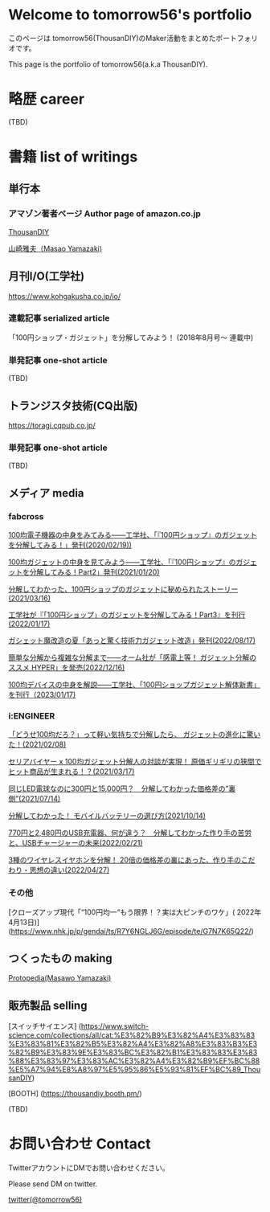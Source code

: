 # Welcome to tomorrow56's portfolio

このページは tomorrow56(ThousanDIY)のMaker活動をまとめたポートフォリオです。

This page is the portfolio of tomorrow56(a.k.a ThousanDIY).

# 略歴 career

(TBD)

# 書籍 list of writings

## 単行本

### アマゾン著者ページ Author page of amazon.co.jp

[ThousanDIY](https://www.amazon.co.jp/ThousanDIY/e/B0BL1D62CG)

[山崎雅夫（Masao Yamazaki)](https://www.amazon.co.jp/%E5%B1%B1%E5%B4%8E-%E9%9B%85%E5%A4%AB/e/B0BTT5DVQH)

## 月刊I/O(工学社)

https://www.kohgakusha.co.jp/io/

### 連載記事 serialized article

「100円ショップ・ガジェット」を分解してみよう！ (2018年8月号〜 連載中)

### 単発記事 one-shot article

(TBD)

## トランジスタ技術(CQ出版)

https://toragi.cqpub.co.jp/

### 単発記事 one-shot article

(TBD)

## メディア media

### fabcross

[100均電子機器の中身をみてみる——工学社、「『100円ショップ』のガジェットを分解してみる！」発刊(2020/02/19))](https://fabcross.jp/news/2020/20200219_kogakusya_100kinelectricalparts_disassembly.html)

[100均ガジェットの中身を見てみよう——工学社、「『100円ショップ』のガジェットを分解してみる！Part2」発刊(2021/01/20)](https://fabcross.jp/news/2021/20210120_kogakusya_100yenshopgadgetpart2.html)

[分解してわかった、100円ショップのガジェットに秘められたストーリー(2021/03/16)](https://fabcross.jp/interview/20210316_100yenshopgadget.html)

[工学社が『「100円ショップ」のガジェットを分解してみる！Part3』を刊行(2022/01/17)](https://fabcross.jp/news/2022/20220117_100yengadgetpart3.html)

[ガシェット魔改造の夏「あっと驚く技術力ガジェット改造」発刊(2022/08/17)](https://fabcross.jp/news/2022/20220817_book_kaizou.html)

[簡単な分解から複雑な分解まで——オーム社が「感電上等！ ガジェット分解のススメ HYPER」を発売(2022/12/16)](https://fabcross.jp/news/2022/20221216_gadgetdisassembly.html)

[100均デバイスの中身を解説——工学社、「100円ショップガジェット解体新書」を刊行（2023/01/17)](https://fabcross.jp/news/2023/20230117_kogakusya_100kindevicekaitaishinsho.html)

### i:ENGINEER

[「どうせ100均だろ？」って軽い気持ちで分解したら、 ガジェットの進化に驚いた！(2021/02/08)](https://staff.persol-xtech.co.jp/i-engineer/technology/gadgetdisassembly)

[セリアバイヤー x 100均ガジェット分解人の対談が実現！ 原価ギリギリの狭間でヒット商品が生まれる！？(2021/03/17)](https://staff.persol-xtech.co.jp/i-engineer/product/seriaxyamazaki)

[同じLED電球なのに300円と15,000円？　分解してわかった価格差の”裏側”(2021/07/14)](https://staff.persol-xtech.co.jp/i-engineer/product/leddisassembly)

[分解してわかった！ モバイルバッテリーの選び方(2021/10/14)](https://staff.persol-xtech.co.jp/i-engineer/product/batterydisassembly)

[770円と2,480円のUSB充電器、何が違う？　分解してわかった作り手の苦労と、USBチャージャーの未来(2022/02/21)](https://staff.persol-xtech.co.jp/i-engineer/product/usbdisassembly)

[3種のワイヤレスイヤホンを分解！ 20倍の価格差の裏にあった、作り手のこだわり・思想の違い(2022/04/27)](https://staff.persol-xtech.co.jp/i-engineer/product/earphonedisassembly)

### その他

[クローズアップ現代「“100円均一“もう限界！？実は大ピンチのワケ」( 2022年4月13日)] (https://www.nhk.jp/p/gendai/ts/R7Y6NGLJ6G/episode/te/G7N7K65Q22/)

## つくったもの making

[Protopedia(Masawo Yamazaki)](https://protopedia.net/prototyper/masawoyamazaki)

## 販売製品 selling

[スイッチサイエンス] (https://www.switch-science.com/collections/all/cat:%E3%82%B9%E3%82%A4%E3%83%83%E3%83%81%E3%82%B5%E3%82%A4%E3%82%A8%E3%83%B3%E3%82%B9%E3%83%9E%E3%83%BC%E3%82%B1%E3%83%83%E3%83%88%E3%83%97%E3%83%AC%E3%82%A4%E3%82%B9%EF%BC%88%E5%A7%94%E8%A8%97%E5%95%86%E5%93%81%EF%BC%89_ThousanDIY)

[BOOTH] (https://thousandiy.booth.pm/)

(TBD)


# お問い合わせ Contact

TwitterアカウントにDMでお問い合わせください。

Please send DM on twitter.

[twitter(@tomorrow56)](https://twitter.com/tomorrow56)
